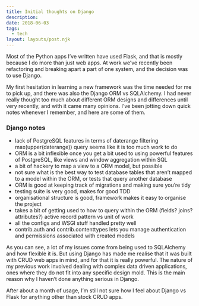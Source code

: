 ```yaml
---
title: Initial thoughts on Django
description: 
date: 2018-06-03
tags:
  - tech
layout: layouts/post.njk
---
```


Most of the Python apps I’ve written have used Flask, and that is mostly because I do more than just web apps. At work we’ve recently been refactoring and breaking apart a part of one system, and the decision was to use Django.

My first hesitation in learning a new framework was the time needed for me to pick up, and there was also the Django ORM vs SQLAlchemy. I had never really thought too much about different ORM designs and differences until very recently, and with it came many opinions. I’ve been jotting down quick notes whenever I remember, and here are some of them.

### Django notes
- lack of PostgreSQL features in terms of daterange filtering max(upper(daterange)) query seems like it is too much work to do
- ORM is a bit inflexible once you get a bit used to using powerful features of PostgreSQL, like views and window aggregation within SQL
- a bit of hackery to map a view to a ORM model, but possible
- not sure what is the best way to test database tables that aren’t mapped to a model within the ORM, or tests that query another database
- ORM is good at keeping track of migrations and making sure you’re tidy
- testing suite is very good, makes for good TDD
- organisational structure is good, framework makes it easy to organise the project
- takes a bit of getting used to how to query within the ORM (fields? joins? attributes?) active record pattern vs unit of work
- all the configs and WSGI stuff handled pretty well
- contrib.auth and contrib.contenttypes lets you manage authentication and permissions associated with created models

As you can see, a lot of my issues come from being used to SQLAlchemy and how flexible it is. But using Django has made me realise that it was built with CRUD web apps in mind, and for that it is really powerful. The nature of my previous work involved dealing with complex data driven applications, ones where they do not fit into any specific design mold. This is the main reason why I haven’t done anything serious in Django.

After about a month of usage, I’m still not sure how I feel about Django vs Flask for anything other than stock CRUD apps.